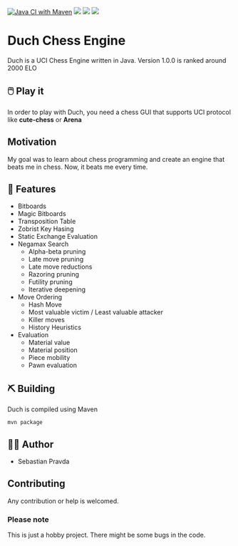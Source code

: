 [![Java CI with Maven](https://github.com/starvy/duchchess/actions/workflows/maven.yml/badge.svg?branch=master)](https://github.com/starvy/duchchess/actions/workflows/maven.yml)
![](https://img.shields.io/tokei/lines/github/starvy/duchchess)
![](https://img.shields.io/github/license/starvy/duchchess)
![](https://img.shields.io/github/v/release/starvy/duchchess)
# Duch Chess Engine

Duch is a UCI Chess Engine written in Java. Version 1.0.0 is ranked around 2000 ELO

## :computer_mouse: Play it

In order to play with Duch, you need a chess GUI that supports UCI protocol like **cute-chess** or **Arena**

## Motivation

My goal was to learn about chess programming and create an engine that beats me in chess. Now, it beats me every time.

## :mag_right: Features

- Bitboards
- Magic Bitboards
- Transposition Table
- Zobrist Key Hasing
- Static Exchange Evaluation
- Negamax Search
  - Alpha-beta pruning
  - Late move pruning
  - Late move reductions
  - Razoring pruning
  - Futility pruning
  - Iterative deepening
- Move Ordering
  - Hash Move
  - Most valuable victim / Least valuable attacker
  - Killer moves
  - History Heuristics
- Evaluation
  - Material value
  - Material position
  - Piece mobility
  - Pawn evaluation

## :pick: Building

Duch is compiled using Maven

```shell
mvn package
```

## :technologist: Author

- Sebastian Pravda

## Contributing
Any contribution or help is welcomed.

### Please note
This is just a hobby project. There might be some bugs in the code.

